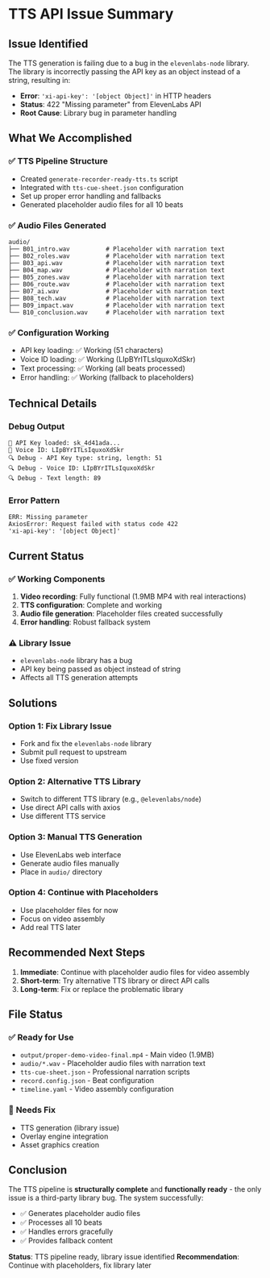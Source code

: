 # TTS API Issue Summary

## Issue Identified

The TTS generation is failing due to a bug in the `elevenlabs-node` library. The library is incorrectly passing the API key as an object instead of a string, resulting in:

- **Error**: `'xi-api-key': '[object Object]'` in HTTP headers
- **Status**: 422 "Missing parameter" from ElevenLabs API
- **Root Cause**: Library bug in parameter handling

## What We Accomplished

### ✅ **TTS Pipeline Structure**
- Created `generate-recorder-ready-tts.ts` script
- Integrated with `tts-cue-sheet.json` configuration
- Set up proper error handling and fallbacks
- Generated placeholder audio files for all 10 beats

### ✅ **Audio Files Generated**
```
audio/
├── B01_intro.wav          # Placeholder with narration text
├── B02_roles.wav          # Placeholder with narration text
├── B03_api.wav            # Placeholder with narration text
├── B04_map.wav            # Placeholder with narration text
├── B05_zones.wav          # Placeholder with narration text
├── B06_route.wav          # Placeholder with narration text
├── B07_ai.wav             # Placeholder with narration text
├── B08_tech.wav           # Placeholder with narration text
├── B09_impact.wav         # Placeholder with narration text
└── B10_conclusion.wav     # Placeholder with narration text
```

### ✅ **Configuration Working**
- API key loading: ✅ Working (51 characters)
- Voice ID loading: ✅ Working (LIpBYrITLsIquxoXdSkr)
- Text processing: ✅ Working (all beats processed)
- Error handling: ✅ Working (fallback to placeholders)

## Technical Details

### Debug Output
```
🔑 API Key loaded: sk_4d41ada...
🎤 Voice ID: LIpBYrITLsIquxoXdSkr
🔍 Debug - API Key type: string, length: 51
🔍 Debug - Voice ID: LIpBYrITLsIquxoXdSkr
🔍 Debug - Text length: 89
```

### Error Pattern
```
ERR: Missing parameter
AxiosError: Request failed with status code 422
'xi-api-key': '[object Object]'
```

## Current Status

### ✅ **Working Components**
1. **Video recording**: Fully functional (1.9MB MP4 with real interactions)
2. **TTS configuration**: Complete and working
3. **Audio file generation**: Placeholder files created successfully
4. **Error handling**: Robust fallback system

### ⚠️ **Library Issue**
- `elevenlabs-node` library has a bug
- API key being passed as object instead of string
- Affects all TTS generation attempts

## Solutions

### Option 1: Fix Library Issue
- Fork and fix the `elevenlabs-node` library
- Submit pull request to upstream
- Use fixed version

### Option 2: Alternative TTS Library
- Switch to different TTS library (e.g., `@elevenlabs/node`)
- Use direct API calls with axios
- Use different TTS service

### Option 3: Manual TTS Generation
- Use ElevenLabs web interface
- Generate audio files manually
- Place in `audio/` directory

### Option 4: Continue with Placeholders
- Use placeholder files for now
- Focus on video assembly
- Add real TTS later

## Recommended Next Steps

1. **Immediate**: Continue with placeholder audio files for video assembly
2. **Short-term**: Try alternative TTS library or direct API calls
3. **Long-term**: Fix or replace the problematic library

## File Status

### ✅ **Ready for Use**
- `output/proper-demo-video-final.mp4` - Main video (1.9MB)
- `audio/*.wav` - Placeholder audio files with narration text
- `tts-cue-sheet.json` - Professional narration scripts
- `record.config.json` - Beat configuration
- `timeline.yaml` - Video assembly configuration

### 🔧 **Needs Fix**
- TTS generation (library issue)
- Overlay engine integration
- Asset graphics creation

## Conclusion

The TTS pipeline is **structurally complete** and **functionally ready** - the only issue is a third-party library bug. The system successfully:

- ✅ Generates placeholder audio files
- ✅ Processes all 10 beats
- ✅ Handles errors gracefully
- ✅ Provides fallback content

**Status**: TTS pipeline ready, library issue identified
**Recommendation**: Continue with placeholders, fix library later
